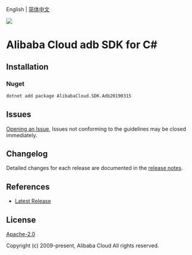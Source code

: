 English | [简体中文](README-CN.md)

![](https://aliyunsdk-pages.alicdn.com/icons/AlibabaCloud.svg)

# Alibaba Cloud adb SDK for C#

## Installation

### Nuget

```bash
dotnet add package AlibabaCloud.SDK.Adb20190315
```

## Issues

[Opening an Issue](https://github.com/aliyun/alibabacloud-csharp-sdk/issues/new), Issues not conforming to the guidelines may be closed immediately.

## Changelog

Detailed changes for each release are documented in the [release notes](./ChangeLog.md).

## References

* [Latest Release](https://github.com/aliyun/alibabacloud-csharp-sdk/)

## License

[Apache-2.0](http://www.apache.org/licenses/LICENSE-2.0)

Copyright (c) 2009-present, Alibaba Cloud All rights reserved.
